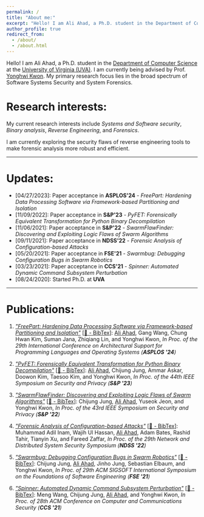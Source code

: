 ```yaml
---
permalink: /
title: "About me:"
excerpt: "Hello! I am Ali Ahad, a Ph.D. student in the Department of Computer Science at the University of Virginia (UVA). I am being advised by Prof. [Yonghwi Kwon](https://yonghwi-kwon.github.io/). My primary research focus lies in the broad spectrum of Software Systems Security and System Forensics."
author_profile: true
redirect_from: 
  - /about/
  - /about.html
---
```


Hello! I am Ali Ahad, a Ph.D. student in the [Department of Computer Science](https://engineering.virginia.edu/departments/computer-science) at the [University of Virginia (UVA)](https://www.virginia.edu/). I am currently being advised by Prof. [Yonghwi Kwon](https://yonghwi-kwon.github.io/). My primary research focus lies in the broad spectrum of Software Systems Security and System Forensics. 



# Research interests:
My current research interests include *Systems and Software security*, *Binary analysis*, *Reverse Engineering*, and *Forensics*.

I am currently exploring the security flaws of reverse engineering tools to make forensic analysis more robust and efficient. 

----

# Updates:
- \[04/27/2023]: Paper acceptance in **ASPLOS'24** - *FreePart: Hardening Data Processing Software via Framework-based Partitioning and Isolation*
- \[11/09/2022]: Paper acceptance in **S&P'23** - *PyFET: Forensically Equivalent Transformation for Python Binary Decompilation*
- \[11/06/2021]: Paper acceptance in **S&P'22** - *SwarmFlawFinder: Discovering and Exploiting Logic Flaws of Swarm Algorithms*
- \[09/11/2021]: Paper acceptance in **NDSS'22** - *Forensic Analysis of Configuration-based Attacks*
- \[05/20/2021]: Paper acceptance in **FSE'21** - *Swarmbug: Debugging Configuration Bugs in Swarm Robotics*
- \[03/23/2021]: Paper acceptance in **CCS'21** - *Spinner: Automated Dynamic Command Subsystem Perturbation*
- \[08/24/2020]: Started Ph.D. at **UVA**

---

# Publications:
1. [*"FreePart: Hardening Data Processing Software via Framework-based Partitioning and Isolation"*]() [[📖 - BibTex](https://aliahad97.github.io/NA.html)]: <u>Ali Ahad</u>, Gang Wang, Chung Hwan Kim, Suman Jana, Zhiqiang Lin, and Yonghwi Kwon, *In Proc. of the 29th International Conference on Architectural Support for Programming Languages and Operating Systems (**ASPLOS '24**)*

2. [*"PyFET: Forensically Equivalent Transformation for Python Binary Decompilation"*](/files/pyfet_sp23.pdf) [[📖 - BibTex](https://aliahad97.github.io/NA.html)]: <u>Ali Ahad</u>, Chijung Jung, Ammar Askar, Doowon Kim, Taesoo Kim, and Yonghwi Kwon, *In Proc. of the 44th IEEE Symposium on Security and Privacy (**S&P '23**)*

3. [*"SwarmFlawFinder: Discovering and Exploiting Logic Flaws of Swarm Algorithms"*](/files/swarmflawfinder_sp22.pdf) [[📖 - BibTex](https://aliahad97.github.io/NA.html)]: Chijung Jung, <u>Ali Ahad</u>, Yuseok Jeon, and Yonghwi Kwon, *In Proc. of the 43rd IEEE Symposium on Security and Privacy (**S&P '22**)*

4. [*"Forensic Analysis of Configuration-based Attacks"*](/files/forensic_analysis_of_config_attacks_ndss22.pdf) [[📖 - BibTex](https://aliahad97.github.io/NA.html)]: Muhammad Adil Inam, Wajih Ul Hassan, <u>Ali Ahad</u>, Adam Bates, Rashid Tahir, Tianyin Xu, and Fareed Zaffar, *In Proc. of the 29th Network and Distributed System Security Symposium (**NDSS '22**)*

5. [*"Swarmbug: Debugging Configuration Bugs in Swarm Robotics"*](/files/swarmbug-fse21.pdf) [[📖 - BibTex](https://aliahad97.github.io/NA.html)]: Chijung Jung, <u>Ali Ahad</u>, Jinho Jung, Sebastian Elbaum, and Yonghwi Kwon, *In Proc. of 29th ACM SIGSOFT International Symposium on the Foundations of Software Engineering (**FSE '21**)*

6. [*"Spinner: Automated Dynamic Command Subsystem Perturbation"*](/files/spinner-ccs21-extended-ver.pdf) [[📖 - BibTex](https://aliahad97.github.io/NA.html)]: Meng Wang, Chijung Jung, <u>Ali Ahad</u>, and Yonghwi Kwon, *In Proc. of 28th ACM Conference on Computer and Communications Security (**CCS '21**)*


